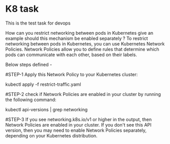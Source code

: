 # K8 task
This is the test task for devops

How can you restrict networking between pods in Kubernetes give an example should this mechanism be enabled separately ?
To restrict networking between pods in Kubernetes, you can use Kubernetes Network Policies. Network Policies allow you to define rules that determine which pods can communicate with each other, based on their labels.

Below steps defined - 

#STEP-1
Apply this Network Policy to your Kubernetes cluster:

kubectl apply -f restrict-traffic.yaml

#STEP-2
check if Network Policies are enabled in your cluster by running the following command:

kubectl api-versions | grep networking


#STEP-3
If you see networking.k8s.io/v1 or higher in the output, then Network Policies are enabled in your cluster. If you don't see this API version, then you may need to enable Network Policies separately, depending on your Kubernetes distribution.
